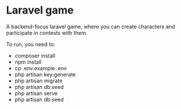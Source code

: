 # Laravel game

A backend-focus laravel game, where you can create characters and participate in contests with them.

To run, you need to:
<ul>
    <li>
        composer install
    </li>
    <li>
        npm install
    </li>
    <li>
        cp .env.example .env
    </li>
    <li>
        php artisan key:generate
    </li>
    <li>
        php artisan migrate
    </li>
    <li>
        php artisan db:seed
    </li>
    <li>
        php artisan serve
    </li>
    <li>
        php artisan db:seed
    </li>

</ul>











